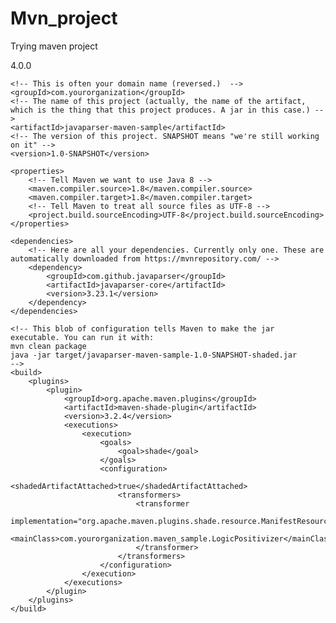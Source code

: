 # Mvn_project
Trying maven project
<?xml version="1.0" encoding="UTF-8"?>
<project xmlns="http://maven.apache.org/POM/4.0.0"
         xmlns:xsi="http://www.w3.org/2001/XMLSchema-instance"
         xsi:schemaLocation="http://maven.apache.org/POM/4.0.0 http://maven.apache.org/xsd/maven-4.0.0.xsd">
    <modelVersion>4.0.0</modelVersion>

    <!-- This is often your domain name (reversed.)  -->
    <groupId>com.yourorganization</groupId>
    <!-- The name of this project (actually, the name of the artifact, which is the thing that this project produces. A jar in this case.) -->
    <artifactId>javaparser-maven-sample</artifactId>
    <!-- The version of this project. SNAPSHOT means "we're still working on it" -->
    <version>1.0-SNAPSHOT</version>

    <properties>
        <!-- Tell Maven we want to use Java 8 -->
        <maven.compiler.source>1.8</maven.compiler.source>
        <maven.compiler.target>1.8</maven.compiler.target>
        <!-- Tell Maven to treat all source files as UTF-8 -->
        <project.build.sourceEncoding>UTF-8</project.build.sourceEncoding>
    </properties>

    <dependencies>
        <!-- Here are all your dependencies. Currently only one. These are automatically downloaded from https://mvnrepository.com/ -->
        <dependency>
            <groupId>com.github.javaparser</groupId>
            <artifactId>javaparser-core</artifactId>
            <version>3.23.1</version>
        </dependency>
    </dependencies>

    <!-- This blob of configuration tells Maven to make the jar executable. You can run it with:
    mvn clean package
    java -jar target/javaparser-maven-sample-1.0-SNAPSHOT-shaded.jar
    -->
    <build>
        <plugins>
            <plugin>
                <groupId>org.apache.maven.plugins</groupId>
                <artifactId>maven-shade-plugin</artifactId>
                <version>3.2.4</version>
                <executions>
                    <execution>
                        <goals>
                            <goal>shade</goal>
                        </goals>
                        <configuration>
                            <shadedArtifactAttached>true</shadedArtifactAttached>
                            <transformers>
                                <transformer
                                        implementation="org.apache.maven.plugins.shade.resource.ManifestResourceTransformer">
                                    <mainClass>com.yourorganization.maven_sample.LogicPositivizer</mainClass>
                                </transformer>
                            </transformers>
                        </configuration>
                    </execution>
                </executions>
            </plugin>
        </plugins>
    </build>
</project>

